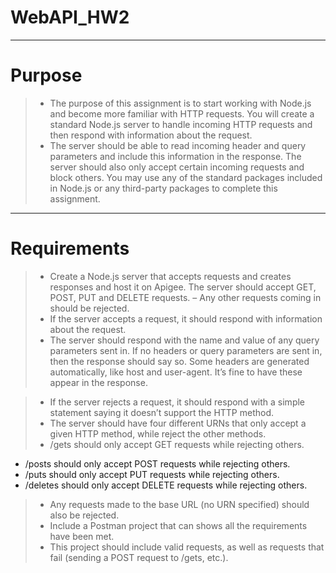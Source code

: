 # WebAPI_HW2

----------------

# Purpose

> - The purpose of this assignment is to start working with Node.js and become more familiar with HTTP requests.
You will create a standard Node.js server to handle incoming HTTP requests and then respond with information about
the request. 
> - The server should be able to read incoming header and query parameters and include this information in the response.
The server should also only accept certain incoming requests and block others. You may use any of the standard packages included in Node.js or any third-party packages to complete this assignment.


----------------  

# Requirements
> - Create a Node.js server that accepts requests and creates responses and host it on Apigee. The server should accept GET, POST, PUT and DELETE requests. – Any other requests coming in should be rejected.
> - If the server accepts a request, it should respond with information about the request.
> - The server should respond with the name and value of any query parameters sent in. If no headers or query parameters are sent in, then the response should say so. Some headers are generated automatically, like host and user-agent. It’s fine to have these appear in the response.

> - If the server rejects a request, it should respond with a simple statement saying it doesn’t support the HTTP method.
> - The server should have four different URNs that only accept a given HTTP method, while reject the other methods.
> - /gets should only accept GET requests while rejecting others.
- /posts should only accept POST requests while rejecting others.
- /puts should only accept PUT requests while rejecting others.
- /deletes should only accept DELETE requests while rejecting others.
> - Any requests made to the base URL (no URN specified) should also be rejected.
> - Include a Postman project that can shows all the requirements have been met.
> - This project should include valid requests, as well as requests that fail (sending a POST request to /gets, etc.).
